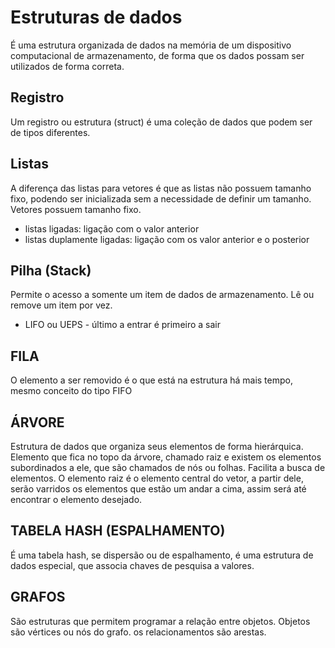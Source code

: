 # Estruturas de dados

É uma estrutura organizada de dados na memória de um dispositivo computacional de armazenamento, de forma que os dados possam ser utilizados de forma correta.

## Registro

Um registro ou estrutura (struct) é uma coleção de dados que podem ser de tipos diferentes.

## Listas

A diferença das listas para vetores é que as listas não possuem tamanho fixo, podendo ser inicializada sem a necessidade de definir um tamanho. Vetores possuem tamanho fixo.

- listas ligadas: ligação com o valor anterior
- listas duplamente ligadas: ligação com os valor anterior e o posterior

## Pilha (Stack)

Permite o acesso a somente um item de dados de armazenamento. Lê ou remove um item por vez.

- LIFO ou UEPS - último a entrar é primeiro a sair

## FILA

O elemento a ser removido é o que está na estrutura há mais tempo, mesmo conceito do tipo FIFO

## ÁRVORE

Estrutura de dados que organiza seus elementos de forma hierárquica. Elemento que fica no topo da árvore, chamado raiz e existem os elementos subordinados a ele, que são chamados de nós ou folhas. Facilita a busca de elementos. O elemento raiz é o elemento central do vetor, a partir dele, serão varridos os elementos que estão um andar a cima, assim será até encontrar o elemento desejado.

## TABELA HASH (ESPALHAMENTO)

É uma tabela hash, se dispersão ou de espalhamento, é uma estrutura de dados especial, que associa chaves de pesquisa a valores.

## GRAFOS

São estruturas que permitem programar a relação entre objetos. Objetos são vértices ou nós do grafo. os relacionamentos são arestas.
